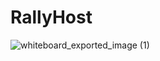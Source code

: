 # RallyHost
![whiteboard_exported_image (1)](https://github.com/user-attachments/assets/c526d5b2-7691-4ce1-a752-ab3d4e7298bb)
